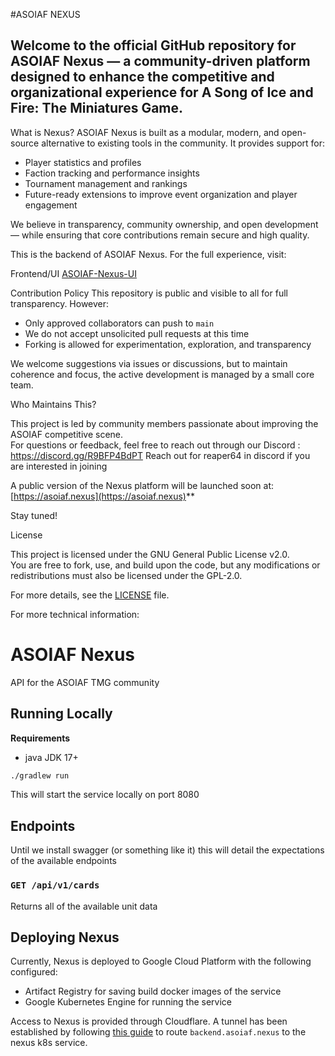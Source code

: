 #ASOIAF NEXUS

Welcome to the official GitHub repository for ASOIAF Nexus — a community-driven platform designed to enhance the competitive and organizational experience for A Song of Ice and Fire: The Miniatures Game.
---
What is Nexus?
ASOIAF Nexus is built as a modular, modern, and open-source alternative to existing tools in the community. It provides support for:
-  Player statistics and profiles  
-  Faction tracking and performance insights  
-  Tournament management and rankings  
-  Future-ready extensions to improve event organization and player engagement

We believe in transparency, community ownership, and open development — while ensuring that core contributions remain secure and high quality.

This is the backend of ASOIAF Nexus. For the full experience, visit:

Frontend/UI
 [ASOIAF-Nexus-UI](https://github.com/ASOIAF-NEXUS/ASOIAF-Nexus-UI)

Contribution Policy
This repository is public and visible to all for full transparency.
However:
- Only approved collaborators can push to `main`
- We do not accept unsolicited pull requests at this time
-  Forking is allowed for experimentation, exploration, and transparency

We welcome suggestions via issues or discussions, but to maintain coherence and focus, the active development is managed by a small core team.


 Who Maintains This?

This project is led by community members passionate about improving the ASOIAF competitive scene.  
For questions or feedback, feel free to reach out through our Discord : https://discord.gg/R9BFP4BdPT 
Reach out for reaper64 in discord if you are interested in joining

A public version of the Nexus platform will be launched soon at:  
[https://asoiaf.nexus](https://asoiaf.nexus)**

Stay tuned!

License

This project is licensed under the GNU General Public License v2.0.  
You are free to fork, use, and build upon the code, but any modifications or redistributions must also be licensed under the GPL-2.0.

For more details, see the [LICENSE](./LICENSE) file.


For more technical information:


# ASOIAF Nexus

API for the ASOIAF TMG community

## Running Locally

**Requirements**

 * java JDK 17+

```bash
./gradlew run
```

This will start the service locally on port 8080

## Endpoints

Until we install swagger (or something like it) this will detail the expectations of the available endpoints

### `GET /api/v1/cards`

Returns all of the available unit data

## Deploying Nexus

Currently, Nexus is deployed to Google Cloud Platform with the following configured:
 * Artifact Registry for saving build docker images of the service
 * Google Kubernetes Engine for running the service

Access to Nexus is provided through Cloudflare. A tunnel has been established by following [this guide](https://developers.cloudflare.com/cloudflare-one/tutorials/many-cfd-one-tunnel/) to route `backend.asoiaf.nexus` to the nexus k8s service.
